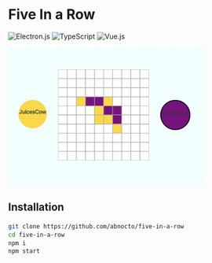 # Five In a Row

![Electron.js](https://img.shields.io/badge/Electron-191970?style=for-the-badge&logo=Electron&logoColor=white)
![TypeScript](https://img.shields.io/badge/typescript-%23007ACC.svg?style=for-the-badge&logo=typescript&logoColor=white)
![Vue.js](https://img.shields.io/badge/vuejs-%2335495e.svg?style=for-the-badge&logo=vuedotjs&logoColor=%234FC08D)

<img src="./docs/game-process.png" alt="Five In a Row" width="400" />

## Installation

```sh
git clone https://github.com/abnocto/five-in-a-row
cd five-in-a-row
npm i
npm start
```
